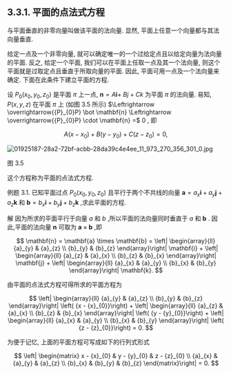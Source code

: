 ## 3.3.1. 平面的点法式方程

与平面垂直的非零向量叫做该平面的法向量. 显然, 平面上任意一个向量都与其法向量垂直.

给定一点及一个非零向量, 就可以确定唯一的一个过给定点且以给定向量为法向量的平面. 反之, 给定一个平面, 我们可以在平面上任取一点及其一个法向量, 则这个平面就是过取定点且垂直于所取向量的平面. 因此, 平面可用一点及一个法向量来确定. 下面在此条件下建立平面的方程.

设 ${P}_{0}\left( {{x}_{0},{y}_{0},{z}_{0}}\right)$ 是平面 $\pi$ 上一点, $\mathbf{n} = A\mathbf{i} +$ ${Bj} + {Ck}$ 为平面 $\pi$ 的法向量. 易知, $P\left( {x, y, z}\right)$ 在平面 $\pi$ 上 (如图 3.5 所示) $\Leftrightarrow \overrightarrow{{P}_{0}P} \bot \mathbf{n} \Leftrightarrow \overrightarrow{{P}_{0}P} \cdot \mathbf{n} =$ 0 , 即

$$
A\left( {x - {x}_{0}}\right) + B\left( {y - {y}_{0}}\right) + C\left( {z - {z}_{0}}\right) = 0, \tag{3.1}
$$

![01925187-28a2-72bf-acbb-28da39c4e4ee_11_973_270_356_301_0.jpg](images/01925187-28a2-72bf-acbb-28da39c4e4ee_11_973_270_356_301_0.jpg)

图 3.5

这个方程称为平面的点法式方程.

例题 3.1. 已知平面过点 ${P}_{0}\left( {{x}_{0},{y}_{0},{z}_{0}}\right)$ 且平行于两个不共线的向量 $\mathbf{a} = {a}_{x}\mathbf{i} + {a}_{y}\mathbf{j} + {a}_{z}\mathbf{k}$ 和 $\mathbf{b} = {b}_{x}\mathbf{i} + {b}_{y}\mathbf{j} + {b}_{z}\mathbf{k}$ ,求此平面的方程.

解 因为所求的平面平行于向量 $a$ 和 $b$ ,所以平面的法向量同时垂直于 $a$ 和 $\mathbf{b}$ . 因此,平面的法向量 $\mathbf{n}$ 可取为 $\mathbf{a} \times \mathbf{b}$ ,即

$$
\mathbf{n} = \mathbf{a} \times \mathbf{b} = \left| \begin{array}{ll} {a}_{y} & {a}_{z} \\ {b}_{y} & {b}_{z} \end{array}\right| \mathbf{i} + \left| \begin{array}{ll} {a}_{z} & {a}_{x} \\ {b}_{z} & {b}_{x} \end{array}\right| \mathbf{j} + \left| \begin{array}{ll} {a}_{x} & {a}_{y} \\ {b}_{x} & {b}_{y} \end{array}\right| \mathbf{k}.
$$

由平面的点法式方程可得所求的平面方程为

$$
\left| \begin{array}{ll} {a}_{y} & {a}_{z} \\ {b}_{y} & {b}_{z} \end{array}\right| \left( {x - {x}_{0}}\right) + \left| \begin{array}{ll} {a}_{z} & {a}_{x} \\ {b}_{z} & {b}_{x} \end{array}\right| \left( {y - {y}_{0}}\right) + \left| \begin{array}{ll} {a}_{x} & {a}_{y} \\ {b}_{x} & {b}_{y} \end{array}\right| \left( {z - {z}_{0}}\right) = 0.
$$

为便于记忆, 上面的平面方程可写成如下的行列式形式

$$
\left| \begin{matrix} x - {x}_{0} & y - {y}_{0} & z - {z}_{0} \\ {a}_{x} & {a}_{y} & {a}_{z} \\ {b}_{x} & {b}_{y} & {b}_{z} \end{matrix}\right| = 0.
$$